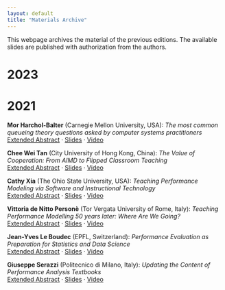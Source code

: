 ```yaml
---
layout: default
title: "Materials Archive"
---
```


This webpage archives the material of the previous editions. The available slides are published with authorization from the authors.

# 2023

# 2021

**Mor Harchol-Balter** (Carnegie Mellon University, USA): _The most common queueing theory questions asked by computer systems practitioners_    
[Extended Abstract]() · [Slides]() · [Video]()

**Chee Wei Tan** (City University of Hong Kong, China): _The Value of Cooperation: From AIMD to Flipped Classroom Teaching_    
[Extended Abstract]() · [Slides]() · [Video]()

**Cathy Xia** (The Ohio State University, USA): _Teaching Performance Modeling via Software and Instructional Technology_    
[Extended Abstract]() · [Slides]() · [Video]()

**Vittoria de Nitto Personè** (Tor Vergata University of Rome, Italy): _Teaching Performance Modelling 50 years later: Where Are We Going?_    
[Extended Abstract]() · [Slides]() · [Video]()

**Jean-Yves Le Boudec** (EPFL, Switzerland): _Performance Evaluation as Preparation for Statistics and Data Science_    
[Extended Abstract]() · [Slides]() · [Video]()

**Giuseppe Serazzi** (Politecnico di Milano, Italy): _Updating the Content of Performance Analysis Textbooks_    
[Extended Abstract]() · [Slides]() · [Video]()

